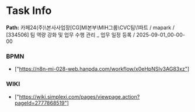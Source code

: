 # Task Info

**Path:** 카페24(주)\본사사업장\[CG]MI본부\MIH그룹\CVC팀\1파트 / mapark / [334506] 팀 역량 강화 및 업무 수행 관리 _ 업무 일정 등록 / 2025-09-01_00-00-00

### BPMN
- ["https://n8n-mi-028-web.hanpda.com/workflow/x0eHpNSIv3AG83xz"]

### WIKI
- ["https://wiki.simplexi.com/pages/viewpage.action?pageId=2777868519"]

